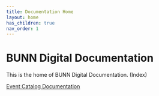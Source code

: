 ```yaml
---
title: Documentation Home
layout: home
has_children: true
nav_order: 1
---
```


# BUNN Digital Documentation

This is the home of BUNN Digital Documentation. (Index)

[Event Catalog Documentation](events/)

